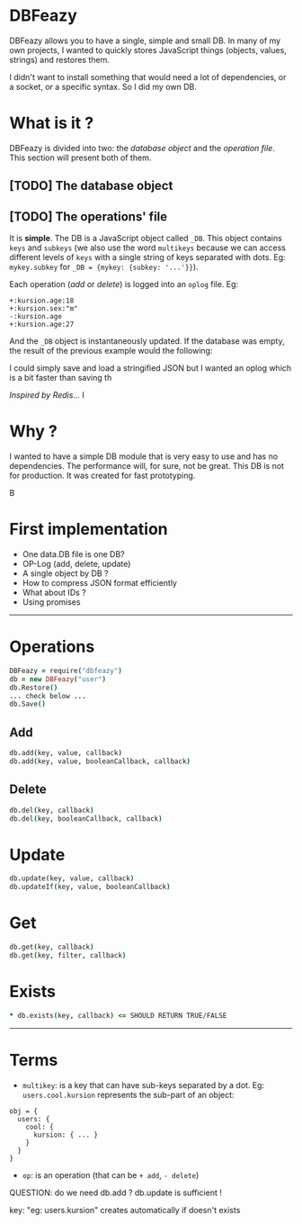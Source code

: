 # DBFeazy

DBFeazy allows you to have a single, simple and small DB.
In many of my own projects, I wanted to quickly stores JavaScript
things (objects, values, strings) and restores them.

I didn't want to install something that would need a lot of dependencies, or a socket,
or a specific syntax. So I did my own DB.

# What is it ?
DBFeazy is divided into two: the *database object* and the *operation file*.
This section will present both of them.

## [TODO] The database object

## [TODO] The operations' file
It is **simple**. The DB is a JavaScript object called `_DB`. This object
contains `keys` and `subkeys` (we also use the word `multikeys` because we can
access different levels of `keys` with a single string of keys separated with
dots. Eg: `mykey.subkey` for `_DB = {mykey: {subkey: '...'}}`).

Each operation (*add* or *delete*) is logged into an `oplog` file. Eg:

```
+:kursion.age:18
+:kursion.sex:"m"
-:kursion.age
+:kursion.age:27
```

And the `_DB` object is instantaneously updated. If the database was empty, the
result of the previous example would the following:


I could simply save and load a stringified JSON but I wanted an oplog which is a
bit faster than saving th

*Inspired by Redis...*  I


# Why ?

I wanted to have a simple DB module that is very easy to use and has no
dependencies.  The performance will, for sure, not be great. This DB is not for
production. It was created for fast prototyping.

B

# First implementation

* One data.DB file is one DB?
* OP-Log (add, delete, update)
* A single object by DB ?
* How to compress JSON format efficiently
* What about IDs ?
* Using promises

------------------------------------

# Operations

```coffeescript
DBFeazy = require("dbfeazy")
db = new DBFeazy("user")
db.Restore()
... check below ...
db.Save()
```

## Add

```coffeescript
db.add(key, value, callback)
db.add(key, value, booleanCallback, callback)
```

## Delete

```coffeescript
db.del(key, callback)
db.del(key, booleanCallback, callback)
```

# Update

```coffeescript
db.update(key, value, callback)
db.updateIf(key, value, booleanCallback)
```

# Get

```coffeescript
db.get(key, callback)
db.get(key, filter, callback)
```

# Exists

```coffeescript
* db.exists(key, callback) <= SHOULD RETURN TRUE/FALSE
```

------------------------------------

# Terms

- `multikey`: is a key that can have sub-keys separated by a dot. Eg: `users.cool.kursion`
represents the sub-part of an object:
```
obj = {
  users: {
    cool: {
      kursion: { ... }
    }
  }
}
```

- `op`: is an operation (that can be `+ add`, `- delete`)

QUESTION: do we need db.add ? db.update is sufficient !



key: "eg: users.kursion"
creates automatically if doesn't exists
